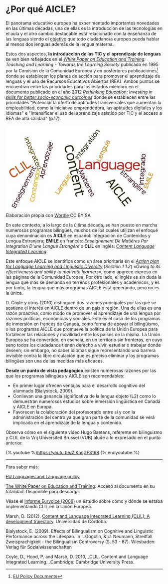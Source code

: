 # ¿Por qué AICLE?

El panorama educativo europeo ha experimentado importantes novedades en las últimas décadas, una de ellas es la introducción de las tecnologías en el aula y el otro cambio destacable está relacionado con la enseñanza de las lenguas siendo el [objetivo](http://www.sepie.es/) que todo ciudadano/a europeo pueda hablar al menos dos lenguas además de la lengua materna.

Estos dos aspectos, **la introducción de las TIC y el aprendizaje de lenguas** se ven bien reflejados en el _[White Paper on Education and Training](http://cordis.europa.eu/news/rcn/7093_en.html): Teaching and Learning - Towards the Learning Society_ publicado en 1995 por la Comisión de la Comunidad Europea y en posteriores publicaciones[^1] donde se establecen los planes de acción para promover el aprendizaje de lenguas y el uso de Recursos Educativos Abiertos (REA). Ambos puntos se encuentran entre las prioridades para los estados miembro en el documento publicado en el año 2012 _[Rethinking Education: Investing in skills for better socio-economic outcomes](com669_en.pdf)_ donde se establecen entre las prioridades "Potenciar la oferta de aptitudes transversales que aumentan la empleabilidad, como la iniciativa emprendedora, las aptitudes digitales y los idiomas" e "Intensificar el uso del aprendizaje asistido por TIC y el acceso a REA de alta calidad" (p.17).


![Wordle 2 AICLE](img/REAaicle_14_07_16_B1_T1_Principios_v2_img2.png)
Elaboración propia con [Wordle ](http://www.wordle.net/)CC BY SA

En este contexto, a lo largo de la última década, se han puesto en marcha numerosos programas bilingües, muchos de los cuales utilizan el enfoque cuya denominación es **AICLE** en español: Integración de Contenidos y Lengua Extranjera; **EMILE** en francés: _Enseignement De Matières Par Integration D'une Langue Étrangère_ o **CLIL** en inglés: [_Content Language Integrated Learning_](https://www.youtube.com/watch?v=uIRZWn7-x2Y).

Este enfoque AICLE se identifica como un área prioritaria en el [_Action plan for Language Learning and Linguistic Diversity_](02_COM_2003_0449_FIN_EN_TXT.pdf) (_Section 1 1.2_) «_Owing to its effectiveness and ability to motivate learners»_, como aparece expreso en las páginas de la Comunidad Europea. Por otro lado, el inglés es sin duda la lengua que más se demanda en terrenos profesionales y académicos, y es por tanto, la lengua que más programas AICLE está generando, pero no es la única.

D. Coyle y otros (2010) distinguen dos razones principales por las que se sostiene el interés en AICLE dentro de un país o región. Una de ellas es una razón proactiva, como modo de promover el aprendizaje de una lengua por razones políticas, económicas y sociales. Este es el caso de los programas de inmersión en francés de Canadá, como forma de apoyar el bilingüismo, o los programas AICLE que promueve la política de la Unión Europea para fortalecer las relaciones y movilidad entre los países de la misma. La Unión Europea se ha convertido, en esencia, en un territorio sin fronteras, en cuyo seno todos los ciudadanos tienen derecho a vivir, estudiar o trabajar donde deseen; sin embargo, no saber idiomas sigue representando una barrera invisible contra la libre circulación que es preciso eliminar y los programas bilingües son una de las medidas más eficaces.

**Desde un punto de vista pedagógico** existen numerosas razones por las que los programas bilingües y AICLE son recomendables:

*   En primer lugar ofrecen ventajas para el desarrollo cognitivo del alumnado (Bialystock, 2009).
*   Conllevan una ganancia significativa de la lengua objeto (L2) como lo demuestran numerosos estudios sobre inmersión lingüística en Canadá y AICLE en Europa.
*   Favorecen la colaboración del profesorado entre sí y con la administración del centro ya que gran parte de la comunidad se verá implicada en el aprendizaje de la lengua y contenido.

Observa cómo en el siguiente vídeo Hugo Baetens, referente en bilinguismo y CLIL de la Vrij Universiteit Brussel (VUB) alude a lo expresado en el punto anterior.  
  
{% youtube %}https://youtu.be/ZIKmjGF3168 {% endyoutube %}


* * *

Para saber más:

[^1]:[EU Policy Documents](http://ec.europa.eu/solvit/documents/index_en.htm)

[EU Languages and Language policy](http://www.letpp.eu/)

[The White Paper on Education and Training](http://europa.eu/documents/comm/white_papers/pdf/com95_590_en.pdf): Acceso al documento en su totalidad. Disponible para descarga.

Véase el [Informe Eurydice (2006)](http://bookshop.europa.eu/en/content-and-language-integrated-learning-clic-at-school-in-europe-pbNCX106001/) un estudio sobre cómo y dónde se estaba implementando CLIL en la Unión Europea.

Marsh, D. (2012). [Content and Language Integrated Learning (CLIL): A development trajectory](http://formacion.intef.es/pluginfile.php/214299/mod_imscp/content/1/2013000000658.pdf). Universidad de Córdoba.

Bialystock, E. (2009). Effects of Bilingualism on Cognitive and Linguistic Performance across the Lifespan. In I. Gogolin, & U. Neumann, Streitfall Zweisprachigkeit - the Bilingualism Controversy (S. 53 - 67). Wiesbaden: Verlag für Sozialwissenschaften

Coyle, D., Hood, P. and Marsh, D. 2010, _CLIL. Content and Language Integrated Learning. _Cambridge: Cambridge University Press.